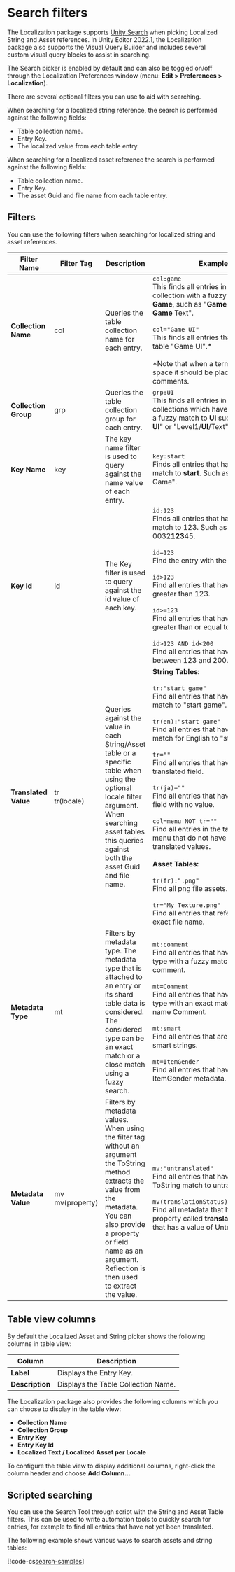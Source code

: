 # Search filters

The Localization package supports [Unity Search](https://docs.unity3d.com/2021.1/Documentation/Manual/search-overview.html) when picking Localized String and Asset references.
In Unity Editor 2022.1, the Localization package also supports the Visual Query Builder and includes several custom visual query blocks to assist in searching.

The Search picker is enabled by default and can also be toggled on/off through the Localization Preferences window (menu: **Edit > Preferences > Localization**).

There are several optional filters you can use to aid with searching.

When searching for a localized string reference, the search is performed against the following fields:

- Table collection name.
- Entry Key.
- The localized value from each table entry.

When searching for a localized asset reference the search is performed against the following fields:

- Table collection name.
- Entry Key.
- The asset Guid and file name from each table entry.

## Filters

You can use the following filters when searching for localized string and asset references.

| **Filter Name** | **Filter Tag** | **Description** | **Example** |
| --------------- | -------------- | ----------------| ------------|
| **Collection Name** | col | Queries the table collection name for each entry. | `col:game`<br>This finds all entries in a table collection with a fuzzy match to **Game**, such as "**Game** UI" or "My **Game** Text".<br><br>`col="Game UI"`<br>This finds all entries that are in the table "Game UI".*<br><br>*Note that when a term includes a space it should be placed inside of comments. |
| **Collection Group** | grp | Queries the table collection group for each entry. | `grp:UI`<br>This finds all entries in table collections which have a group with a fuzzy match to **UI** such as "Game **UI**" or "Level1/**UI**/Text". |
| **Key Name** | key | The key name filter is used to query against the name value of each entry. | `key:start`<br>Finds all entries that have a fuzzy match to **start**. Such as "**Start** Game". |
| **Key Id** | id | The Key filter is used to query against the id value of each key. | `id:123`<br>Finds all entries that have a fuzzy match to 123. Such as **123**0034 or 0032**123**45.<br><br>`id=123`<br>Find the entry with the id 123.<br><br>`id>123`<br>Find all entries that have an id value greater than 123.<br><br>`id>=123`<br>Find all entries that have an id value greater than or equal to 123.<br><br>`id>123 AND id<200`<br>Find all entries that have an id between 123 and 200. |
| **Translated Value** | tr<br>tr(locale) | Queries against the value in each String/Asset table or a specific table when using the optional locale filter argument. When searching asset tables this queries against both the asset Guid and file name. | **String Tables:**<br><br>`tr:"start game"`<br>Find all entries that have a fuzzy match to "start game".<br><br>`tr(en):"start game"`<br>Find all entries that have a fuzzy match for English to "start game"<br><br>`tr=""`<br>Find all entries that have an empty translated field.<br><br>`tr(ja)=""`<br>Find all entries that have a Japanese field with no value.<br><br>`col=menu NOT tr=""`<br>Find all entries in the table collection menu that do not have any empty translated values.<br><br>**Asset Tables:**<br><br>`tr(fr):".png"`<br>Find all png file assets.<br><br>`tr="My Texture.png"`<br>Find all entries that reference the exact file name. |
| **Metadata Type** | mt | Filters by metadata type. The metadata type that is attached to an entry or its shard table data is considered. The considered type can be an exact match or a close match using a fuzzy search. | `mt:comment`<br>Find all entries that have a metadata type with a fuzzy match to comment.<br><br>`mt=Comment`<br>Find all entries that have a metadata type with an exact match to the name Comment.<br><br>`mt:smart`<br>Find all entries that are marked as smart strings.<br><br>`mt=ItemGender`<br>Find all entries that have the ItemGender metadata. |
| **Metadata Value** | mv<br>mv(property) | Filters by metadata values. When using the filter tag without an argument the ToString method extracts the value from the metadata. You can also provide a property or field name as an argument. Reflection is then used to extract the value. | `mv:"untranslated"`<br>Find all entries that have a fuzzy ToString match to untranslated.<br><br>`mv(translationStatus)=Untranslated`<br>Find all metadata that has a field or property called **translationStatus** that has a value of Untranslated. |

## Table view columns

By default the Localized Asset and String picker shows  the following columns in table view:

| **Column**      | **Description**                     |
| --------------- | ----------------------------------- |
| **Label**       | Displays the Entry Key.             |
| **Description** | Displays the Table Collection Name. |

The Localization package also provides the following columns which you can choose to display in the table view:

- **Collection Name**
- **Collection Group**
- **Entry Key**
- **Entry Key Id**
- **Localized Text / Localized Asset per Locale**

To configure the table view to display additional columns, right-click the column header and choose **Add Column...**

## Scripted searching

You can use the Search Tool through script with the String and Asset Table filters. 
This can be used to write automation tools to quickly search for entries, for example to find all entries that have not yet been translated.

The following example shows various ways to search assets and string tables:

[!code-cs[search-samples](../DocCodeSamples.Tests/SearchSamples.cs)]
